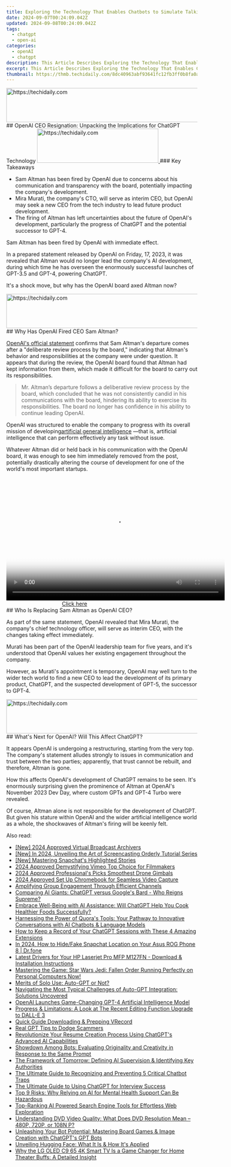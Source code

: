 ```yaml
---
title: Exploring the Technology That Enables Chatbots to Simulate Talking with People
date: 2024-09-07T00:24:09.042Z
updated: 2024-09-08T00:24:09.042Z
tags:
  - chatgpt
  - open-ai
categories:
  - openAI
  - chatgpt
description: This Article Describes Exploring the Technology That Enables Chatbots to Simulate Talking with People
excerpt: This Article Describes Exploring the Technology That Enables Chatbots to Simulate Talking with People
thumbnail: https://thmb.techidaily.com/8dc40963abf93641fc12fb3ff0b8fa0a43902050db781f6bcdf9e50e7619aa67.jpg
---
```


<!-- affiliate ads begin -->
<a href="https://ephamedtechinc.pxf.io/c/5597632/2137222/26400" target="_top" id="2137222">
  <img src="//a.impactradius-go.com/display-ad/26400-2137222" border="0" alt="https://techidaily.com" width="728" height="90"/>
</a>
<img height="0" width="0" src="https://ephamedtechinc.pxf.io/i/5597632/2137222/26400" style="position:absolute;visibility:hidden;" border="0" />
<!-- affiliate ads end -->
## OpenAI CEO Resignation: Unpacking the Implications for ChatGPT Technology

<!-- affiliate ads begin -->
<a href="https://bluettius.sjv.io/c/5597632/2139109/17108" target="_top" id="2139109">
  <img src="//a.impactradius-go.com/display-ad/17108-2139109" border="0" alt="https://techidaily.com" width="320" height="90"/>
</a>
<img height="0" width="0" src="https://bluettius.sjv.io/i/5597632/2139109/17108" style="position:absolute;visibility:hidden;" border="0" />
<!-- affiliate ads end -->
### Key Takeaways

* Sam Altman has been fired by OpenAI due to concerns about his communication and transparency with the board, potentially impacting the company's development.
* Mira Murati, the company's CTO, will serve as interim CEO, but OpenAI may seek a new CEO from the tech industry to lead future product development.
* The firing of Altman has left uncertainties about the future of OpenAI's development, particularly the progress of ChatGPT and the potential successor to GPT-4.

Sam Altman has been fired by OpenAI with immediate effect.

 In a prepared statement released by OpenAI on Friday, 17, 2023, it was revealed that Altman would no longer lead the company's AI development, during which time he has overseen the enormously successful launches of GPT-3.5 and GPT-4, powering ChatGPT.

It's a shock move, but why has the OpenAI board axed Altman now?

<!-- affiliate ads begin -->
<a href="https://appsumo.8odi.net/c/5597632/2123729/7443" target="_top" id="2123729">
  <img src="//a.impactradius-go.com/display-ad/7443-2123729" border="0" alt="https://techidaily.com" width="600" height="90"/>
</a>
<img height="0" width="0" src="https://appsumo.8odi.net/i/5597632/2123729/7443" style="position:absolute;visibility:hidden;" border="0" />
<!-- affiliate ads end -->
## Why Has OpenAI Fired CEO Sam Altman?

[OpenAI's official statement](https://openai.com/blog/openai-announces-leadership-transition) confirms that Sam Altman's departure comes after a "deliberate review process by the board," indicating that Altman's behavior and responsibilities at the company were under question. It appears that during the review, the OpenAI board found that Altman had kept information from them, which made it difficult for the board to carry out its responsibilities.

> Mr. Altman’s departure follows a deliberative review process by the board, which concluded that he was not consistently candid in his communications with the board, hindering its ability to exercise its responsibilities. The board no longer has confidence in his ability to continue leading OpenAI.

 OpenAI was structured to enable the company to progress with its overall mission of developing[artificial general intelligence](https://www.makeuseof.com/what-is-artificial-general-intelligence-how-it-differs-generative-ai/) —that is, artificial intelligence that can perform effectively any task without issue.

 Whatever Altman did or held back in his communication with the OpenAI board, it was enough to see him immediately removed from the post, potentially drastically altering the course of development for one of the world's most important startups.

<!-- affiliate ads begin -->
<span id="1160850">
					<video width="576" height="324" style="cursor:pointer"
           poster="//a.impactradius-go.com/display-clicktoplayimage/1160850.png"
           onclick="if(!this.playClicked){this.play();this.setAttribute('controls',true);this.playClicked=true;}">
	   <source src="//a.impactradius-go.com/display-ad/14559-1160850">
	   <img src="//a.impactradius-go.com/display-clicktoplayimage/1160850.png" style="border: none; height: 100%; width: 100%; object-fit: contain">
	</video>
	<div style="width:360px;text-align:center"><a href="javascript:window.open(decodeURIComponent('https%3A%2F%2Fpropmoneyinc.pxf.io%2Fc%2F5597632%2F1160850%2F14559'), '_blank');void(0);">Click here</a></div>
</span>
<img height="0" width="0" src="https://imp.pxf.io/i/5597632/1160850/14559" style="position:absolute;visibility:hidden;" border="0" />
<!-- affiliate ads end -->
## Who Is Replacing Sam Altman as OpenAI CEO?

 As part of the same statement, OpenAI revealed that Mira Murati, the company's chief technology officer, will serve as interim CEO, with the changes taking effect immediately.

 Murati has been part of the OpenAI leadership team for five years, and it's understood that OpenAI values her existing engagement throughout the company.

 However, as Murati's appointment is temporary, OpenAI may well turn to the wider tech world to find a new CEO to lead the development of its primary product, ChatGPT, and the suspected development of GPT-5, the successor to GPT-4.

<!-- affiliate ads begin -->
<a href="https://appsumo.8odi.net/c/5597632/2130885/7443" target="_top" id="2130885">
  <img src="//a.impactradius-go.com/display-ad/7443-2130885" border="0" alt="https://techidaily.com" width="600" height="90"/>
</a>
<img height="0" width="0" src="https://appsumo.8odi.net/i/5597632/2130885/7443" style="position:absolute;visibility:hidden;" border="0" />
<!-- affiliate ads end -->
## What's Next for OpenAI? Will This Affect ChatGPT?

 It appears OpenAI is undergoing a restructuring, starting from the very top. The company's statement alludes strongly to issues in communication and trust between the two parties; apparently, that trust cannot be rebuilt, and therefore, Altman is gone.

 How this affects OpenAI's development of ChatGPT remains to be seen. It's enormously surprising given the prominence of Altman at OpenAI's November 2023 Dev Day, where custom GPTs and GPT-4 Turbo were revealed.

 Of course, Altman alone is not responsible for the development of ChatGPT. But given his stature within OpenAI and the wider artificial intelligence world as a whole, the shockwaves of Altman's firing will be keenly felt.


<ins class="adsbygoogle"
     style="display:block"
     data-ad-format="autorelaxed"
     data-ad-client="ca-pub-7571918770474297"
     data-ad-slot="1223367746"></ins>



<ins class="adsbygoogle"
     style="display:block"
     data-ad-client="ca-pub-7571918770474297"
     data-ad-slot="8358498916"
     data-ad-format="auto"
     data-full-width-responsive="true"></ins>

<span class="atpl-alsoreadstyle">Also read:</span>
<div><ul>
<li><a href="https://facebook-videos.techidaily.com/new-2024-approved-virtual-broadcast-archivers/"><u>[New] 2024 Approved Virtual Broadcast Archivers</u></a></li>
<li><a href="https://screen-capture.techidaily.com/new-in-2024-unveiling-the-art-of-screencasting-orderly-tutorial-series/"><u>[New] In 2024, Unveiling the Art of Screencasting Orderly Tutorial Series</u></a></li>
<li><a href="https://extra-support.techidaily.com/new-mastering-snapchats-highlighted-stories/"><u>[New] Mastering Snapchat's Highlighted Stories</u></a></li>
<li><a href="https://vimeo-videos.techidaily.com/2024-approved-demystifying-vimeo-top-choice-for-filmmakers/"><u>2024 Approved Demystifying Vimeo Top Choice for Filmmakers</u></a></li>
<li><a href="https://extra-approaches.techidaily.com/2024-approved-professionals-picks-smoothest-drone-gimbals/"><u>2024 Approved Professional's Picks Smoothest Drone Gimbals</u></a></li>
<li><a href="https://video-screen-grab.techidaily.com/2024-approved-set-up-chromebook-for-seamless-video-capture/"><u>2024 Approved Set Up Chromebook for Seamless Video Capture</u></a></li>
<li><a href="https://facebook.techidaily.com/amplifying-group-engagement-through-efficient-channels/"><u>Amplifying Group Engagement Through Efficient Channels</u></a></li>
<li><a href="https://tech-haven.techidaily.com/comparing-ai-giants-chatgpt-versus-googles-bard-who-reigns-supreme/"><u>Comparing AI Giants: ChatGPT versus Google's Bard - Who Reigns Supreme?</u></a></li>
<li><a href="https://tech-haven.techidaily.com/embrace-well-being-with-ai-assistance-will-chatgpt-help-you-cook-healthier-foods-successfully/"><u>Embrace Well-Being with AI Assistance: Will ChatGPT Help You Cook Healthier Foods Successfully?</u></a></li>
<li><a href="https://tech-haven.techidaily.com/harnessing-the-power-of-quoras-tools-your-pathway-to-innovative-conversations-with-ai-chatbots-and-language-models/"><u>Harnessing the Power of Quora's Tools: Your Pathway to Innovative Conversations with AI Chatbots & Language Models</u></a></li>
<li><a href="https://tech-haven.techidaily.com/how-to-keep-a-record-of-your-chatgpt-sessions-with-these-4-amazing-extensions/"><u>How to Keep a Record of Your ChatGPT Sessions with These 4 Amazing Extensions</u></a></li>
<li><a href="https://location-social.techidaily.com/in-2024-how-to-hidefake-snapchat-location-on-your-asus-rog-phone-8-drfone-by-drfone-virtual-android/"><u>In 2024, How to Hide/Fake Snapchat Location on Your Asus ROG Phone 8 | Dr.fone</u></a></li>
<li><a href="https://driver-download.techidaily.com/latest-drivers-for-your-hp-laserjet-pro-mfp-m127fn-download-and-installation-instructions/"><u>Latest Drivers for Your HP Laserjet Pro MFP M127FN - Download & Installation Instructions</u></a></li>
<li><a href="https://tech-haven.techidaily.com/1723007141913-mastering-the-game-star-wars-jedi-fallen-order-running-perfectly-on-personal-computers-now/"><u>Mastering the Game: Star Wars Jedi: Fallen Order Running Perfectly on Personal Computers Now!</u></a></li>
<li><a href="https://tech-haven.techidaily.com/merits-of-solo-use-auto-gpt-or-not/"><u>Merits of Solo Use: Auto-GPT or Not?</u></a></li>
<li><a href="https://tech-haven.techidaily.com/navigating-the-most-typical-challenges-of-auto-gpt-integration-solutions-uncovered/"><u>Navigating the Most Typical Challenges of Auto-GPT Integration: Solutions Uncovered</u></a></li>
<li><a href="https://tech-haven.techidaily.com/openai-launches-game-changing-gpt-4-artificial-intelligence-model/"><u>OpenAI Launches Game-Changing GPT-4 Artificial Intelligence Model</u></a></li>
<li><a href="https://tech-haven.techidaily.com/progress-and-limitations-a-look-at-the-recent-editing-function-upgrade-to-dall-e-3/"><u>Progress & Limitations: A Look at The Recent Editing Function Upgrade to DALL-E 3</u></a></li>
<li><a href="https://video-capture.techidaily.com/quick-guide-downloading-and-prepping-vrecord/"><u>Quick Guide Downloading & Prepping VRecord</u></a></li>
<li><a href="https://tech-haven.techidaily.com/real-gpt-tips-to-dodge-scammers/"><u>Real GPT Tips to Dodge Scammers</u></a></li>
<li><a href="https://tech-haven.techidaily.com/revolutionize-your-resume-creation-process-using-chatgpts-advanced-ai-capabilities/"><u>Revolutionize Your Resume Creation Process Using ChatGPT's Advanced AI Capabilities</u></a></li>
<li><a href="https://tech-haven.techidaily.com/showdown-among-bots-evaluating-originality-and-creativity-in-response-to-the-same-prompt/"><u>Showdown Among Bots: Evaluating Originality and Creativity in Response to the Same Prompt</u></a></li>
<li><a href="https://tech-haven.techidaily.com/the-framework-of-tomorrow-defining-ai-supervision-and-identifying-key-authorities/"><u>The Framework of Tomorrow: Defining AI Supervision & Identifying Key Authorities</u></a></li>
<li><a href="https://tech-haven.techidaily.com/the-ultimate-guide-to-recognizing-and-preventing-5-critical-chatbot-traps/"><u>The Ultimate Guide to Recognizing and Preventing 5 Critical Chatbot Traps</u></a></li>
<li><a href="https://tech-haven.techidaily.com/the-ultimate-guide-to-using-chatgpt-for-interview-success/"><u>The Ultimate Guide to Using ChatGPT for Interview Success</u></a></li>
<li><a href="https://tech-haven.techidaily.com/top-9-risks-why-relying-on-ai-for-mental-health-support-can-be-hazardous/"><u>Top 9 Risks: Why Relying on AI for Mental Health Support Can Be Hazardous</u></a></li>
<li><a href="https://tech-haven.techidaily.com/top-ranking-ai-powered-search-engine-tools-for-effortless-web-exploration/"><u>Top-Ranking AI Powered Search Engine Tools for Effortless Web Exploration</u></a></li>
<li><a href="https://some-approaches.techidaily.com/understanding-dvd-video-quality-what-does-dvd-resolution-mean-480p-720p-or-108n-p/"><u>Understanding DVD Video Quality: What Does DVD Resolution Mean – 480P, 720P, or 108N P?</u></a></li>
<li><a href="https://tech-haven.techidaily.com/unleashing-your-bot-potential-mastering-board-games-and-image-creation-with-chatgpts-gpt-bots/"><u>Unleashing Your Bot Potential: Mastering Board Games & Image Creation with ChatGPT's GPT Bots</u></a></li>
<li><a href="https://tech-haven.techidaily.com/unveiling-hugging-face-what-it-is-and-how-its-applied/"><u>Unveiling Hugging Face: What It Is & How It's Applied</u></a></li>
<li><a href="https://buynow-tips.techidaily.com/why-the-lg-oled-c9-65-4k-smart-tv-is-a-game-changer-for-home-theater-buffs-a-detailed-insight/"><u>Why the LG OLED C9 65 4K Smart TV Is a Game Changer for Home Theater Buffs: A Detailed Insight</u></a></li>
</ul></div>
